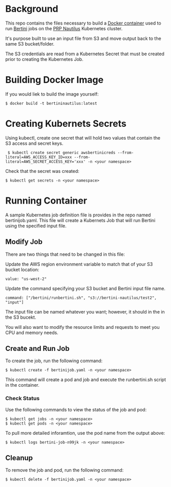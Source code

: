 # Background

This repo contains the files necessary to build a [Docker container](https://hub.docker.com/repository/docker/mfarley/bertininautilus) used to run [Bertini](https://bertini.nd.edu/) jobs on the [PRP Nautilus](https://pacificresearchplatform.org/nautilus/) Kubernetes cluster.

It's purpose built to use an input file from S3 and move output back to the same S3 bucket/folder.

The S3 credentials are read from a Kubernetes Secret that must be created prior to creating the Kubernetes Job.

# Building Docker Image

If you would liek to build the image yourself:

```
$ docker build -t bertininautilus:latest
```

# Creating Kubernets Secrets

Using kubectl, create one secret that will hold two values that contain the S3 access and secret keys.

```
 $ kubectl create secret generic awsbertinicreds --from-literal=AWS_ACCESS_KEY_ID=xxx --from-literal=AWS_SECRET_ACCESS_KEY='xxx' -n <your namespace> 
 ```

 Check that the secret was created:

 ```
 $ kubectl get secrets -n <your namespace>
 ```

# Running Container

A sample Kubernetes job definition file is provides in the repo named bertinijob.yaml. This file will create a Kubernets Job that will run Bertini using the specified input file.

## Modify Job
There are two things that need to be changed in this file:

Update the AWS region environment variable to match that of your S3 bucket location:

```
value: "us-west-2"
```

Update the command specifying your S3 bucket and Bertini input file name.

```
command: ["/bertini/runbertini.sh", "s3://bertini-nautilus/test2", "input"]
```

The input file can be named whatever you want; however, it should in the in the S3 bucekt. 

You will also want to modify the resource limits and requests to meet you CPU and memory needs. 

## Create and Run Job

To create the job, run the following command:

```
$ kubectl create -f bertinijob.yaml -n <your namespace>
```

This command will create a pod and job and execute the runbertini.sh script in the container.

### Check Status

Use the following commands to view the status of the job and pod:

```
$ kubectl get jobs -n <your namespace> 
$ kubectl get pods -n <your namespace>
```

To pull more detailed inforamtion, use the pod name from the output above:

```
$ kubectl logs bertini-job-n99jk -n <your namespace>
```

## Cleanup

To remove the job and pod, run the following command:

```
$ kubectl delete -f bertinijob.yaml -n <your namespace>
```